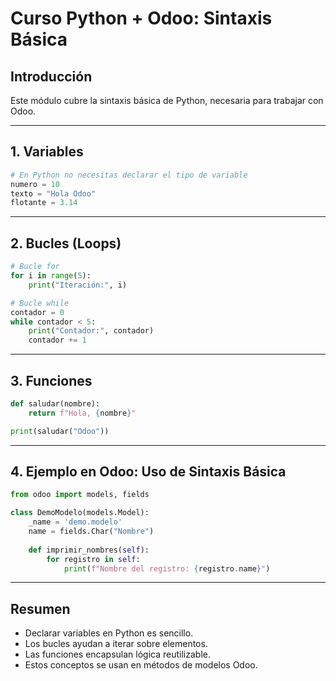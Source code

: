 # Curso Python + Odoo: Sintaxis Básica

## Introducción

Este módulo cubre la sintaxis básica de Python, necesaria para trabajar con Odoo.

---

## 1. Variables

```python
# En Python no necesitas declarar el tipo de variable
numero = 10
texto = "Hola Odoo"
flotante = 3.14
```

---

## 2. Bucles (Loops)

```python
# Bucle for
for i in range(5):
    print("Iteración:", i)

# Bucle while
contador = 0
while contador < 5:
    print("Contador:", contador)
    contador += 1
```

---

## 3. Funciones

```python
def saludar(nombre):
    return f"Hola, {nombre}"

print(saludar("Odoo"))
```

---

## 4. Ejemplo en Odoo: Uso de Sintaxis Básica

```python
from odoo import models, fields

class DemoModelo(models.Model):
    _name = 'demo.modelo'
    name = fields.Char("Nombre")
    
    def imprimir_nombres(self):
        for registro in self:
            print(f"Nombre del registro: {registro.name}")
```

---

## Resumen

- Declarar variables en Python es sencillo.
- Los bucles ayudan a iterar sobre elementos.
- Las funciones encapsulan lógica reutilizable.
- Estos conceptos se usan en métodos de modelos Odoo.